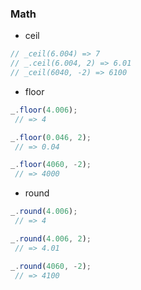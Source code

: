 

### Math

- ceil

```js
// _ceil(6.004) => 7
// _.ceil(6.004, 2) => 6.01
// _ceil(6040, -2) => 6100
```

- floor

```js
_.floor(4.006);
 // => 4

_.floor(0.046, 2);
 // => 0.04

_.floor(4060, -2);
 // => 4000
```

- round

```js
_.round(4.006);
 // => 4

_.round(4.006, 2);
 // => 4.01

_.round(4060, -2);
 // => 4100
```
